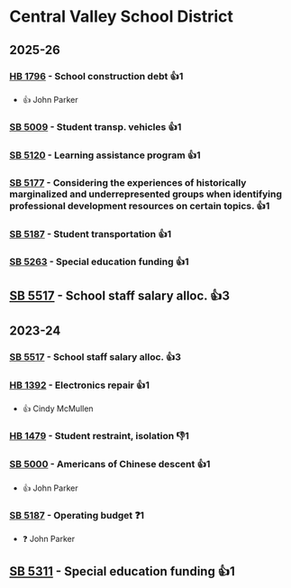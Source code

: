 # Central Valley School District
## 2025-26

### [HB 1796](/bill/2025-26/hb/1796/) - School construction debt 👍1  
* 👍 John Parker

### [SB 5009](/bill/2025-26/sb/5009/) - Student transp. vehicles 👍1  

### [SB 5120](/bill/2025-26/sb/5120/) - Learning assistance program 👍1  

### [SB 5177](/bill/2025-26/sb/5177/) - Considering the experiences of historically marginalized and underrepresented groups when identifying professional development resources on certain topics. 👍1  

### [SB 5187](/bill/2025-26/sb/5187/) - Student transportation 👍1  

### [SB 5263](/bill/2025-26/sb/5263/) - Special education funding 👍1  

## [SB 5517](/bill/2025-26/sb/5517/) - School staff salary alloc. 👍3  

## 2023-24

### [SB 5517](/bill/2023-24/sb/5517/) - School staff salary alloc. 👍3  

### [HB 1392](/bill/2023-24/hb/1392/) - Electronics repair 👍1  
* 👍 Cindy McMullen

### [HB 1479](/bill/2023-24/hb/1479/) - Student restraint, isolation  👎1 

### [SB 5000](/bill/2023-24/sb/5000/) - Americans of Chinese descent 👍1  
* 👍 John Parker

### [SB 5187](/bill/2023-24/sb/5187/) - Operating budget   ❓1
* ❓ John Parker

## [SB 5311](/bill/2023-24/sb/5311/) - Special education funding 👍1  
